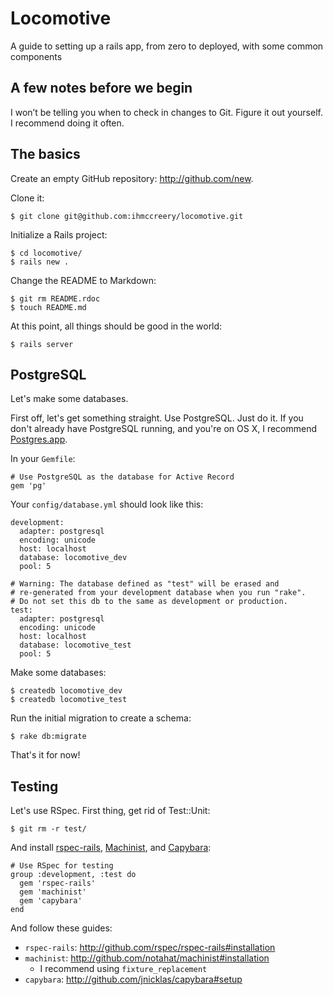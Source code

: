 Locomotive
===

A guide to setting up a rails app, from zero to deployed, with some common components

A few notes before we begin
---

I won’t be telling you when to check in changes to Git.  Figure it out yourself.  I recommend doing it often. 

The basics
---

Create an empty GitHub repository: <http://github.com/new>.

Clone it:

    $ git clone git@github.com:ihmccreery/locomotive.git

Initialize a Rails project:

    $ cd locomotive/
    $ rails new .

Change the README to Markdown:

    $ git rm README.rdoc
    $ touch README.md

At this point, all things should be good in the world:

    $ rails server

PostgreSQL
---

Let's make some databases.

First off, let's get something straight.  Use PostgreSQL.  Just do it.  If you don't already have PostgreSQL running, and you're on OS X, I recommend [Postgres.app](http://postgresapp.com).

In your `Gemfile`:

    # Use PostgreSQL as the database for Active Record
    gem 'pg'

Your `config/database.yml` should look like this:

    development:
      adapter: postgresql
      encoding: unicode
      host: localhost
      database: locomotive_dev
      pool: 5

    # Warning: The database defined as "test" will be erased and
    # re-generated from your development database when you run "rake".
    # Do not set this db to the same as development or production.
    test:
      adapter: postgresql
      encoding: unicode
      host: localhost
      database: locomotive_test
      pool: 5

Make some databases:

    $ createdb locomotive_dev
    $ createdb locomotive_test

Run the initial migration to create a schema:

    $ rake db:migrate

That's it for now!

Testing
---

Let's use RSpec.  First thing, get rid of Test::Unit:

    $ git rm -r test/

And install [rspec-rails](http://github.com/rspec/rspec-rails), [Machinist](http://github.com/notahat/machinist), and [Capybara](http://github.com/jnicklas/capybara):

    # Use RSpec for testing
    group :development, :test do
      gem 'rspec-rails'
      gem 'machinist'
      gem 'capybara'
    end

And follow these guides:

- `rspec-rails`: <http://github.com/rspec/rspec-rails#installation>
- `machinist`: <http://github.com/notahat/machinist#installation>
  - I recommend using `fixture_replacement`
- `capybara`: <http://github.com/jnicklas/capybara#setup>

